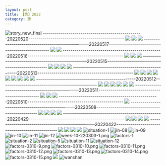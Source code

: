 ```yaml
---
layout: post
title: 【势】2022
category: 势
---
```

![story_new_final](http://rh8cub8wq.hd-bkt.clouddn.com/img/story_new_final_0322.png)
--------------------------------------------------20220520------------------------------------------------
![](http://rfbyavrvr.hd-bkt.clouddn.com/img/factors-220520-1.jpg)
![](http://rfbyavrvr.hd-bkt.clouddn.com/img/factors-220520-3.jpg)
![](http://rfbyavrvr.hd-bkt.clouddn.com/img/factors-220520-5.jpg)
--------------------------------------------------20220517------------------------------------------------
![](http://rfbyavrvr.hd-bkt.clouddn.com/img/factors-220517-1.jpg)
![](http://rfbyavrvr.hd-bkt.clouddn.com/img/factors-220517-2.jpg)
--------------------------------------------------20220516------------------------------------------------
![](http://rfbyavrvr.hd-bkt.clouddn.com/img/factors-220516-1.jpg)
![](http://rfbyavrvr.hd-bkt.clouddn.com/img/factors-220516-2.jpg)
![](http://rfbyavrvr.hd-bkt.clouddn.com/img/factors-220516-3.jpg)
--------------------------------------------------20220515------------------------------------------------
![](http://rfbyavrvr.hd-bkt.clouddn.com/img/factors-220515-new-1.jpg)
![](http://rfbyavrvr.hd-bkt.clouddn.com/img/factors-220515-new-2.jpg)
![](http://rfbyavrvr.hd-bkt.clouddn.com/img/factors-220515-new-3.jpg)
![](http://rfbyavrvr.hd-bkt.clouddn.com/img/factors-220515-new-4.jpg)
--------------------------------------------------20220513------------------------------------------------
![](http://rfbyavrvr.hd-bkt.clouddn.com/img/situation-220512-1.jpg)
![](http://rfbyavrvr.hd-bkt.clouddn.com/img/situation-220512-2.jpg)
![](http://rfbyavrvr.hd-bkt.clouddn.com/img/situation-220512-3.jpg)
![](http://rfbyavrvr.hd-bkt.clouddn.com/img/situation-220512-4.jpg)
![](http://rfbyavrvr.hd-bkt.clouddn.com/img/situation-220512-5.jpg)
![](http://rfbyavrvr.hd-bkt.clouddn.com/img/situation-220512-6.jpg)
![](http://rfbyavrvr.hd-bkt.clouddn.com/img/situation-220512-7.jpg)
![](http://rfbyavrvr.hd-bkt.clouddn.com/img/situation-220512-8.jpg)
![](http://rfbyavrvr.hd-bkt.clouddn.com/img/situation-220512-9.jpg)
--------------------------------------------------20220512------------------------------------------------
![](http://rfbyavrvr.hd-bkt.clouddn.com/img/factors-220512-1.png)
![](http://rfbyavrvr.hd-bkt.clouddn.com/img/factors-220512-2.png)
![](http://rfbyavrvr.hd-bkt.clouddn.com/img/factors-220512-3.png)
![](http://rfbyavrvr.hd-bkt.clouddn.com/img/factors-220512-4.png)
![](http://rfbyavrvr.hd-bkt.clouddn.com/img/factors-220512-5.png)
![](http://rfbyavrvr.hd-bkt.clouddn.com/img/factors-220512-6.png)
--------------------------------------------------20220511------------------------------------------------
![](http://rfbyavrvr.hd-bkt.clouddn.com/img/factors-220511-1.png)
![](http://rfbyavrvr.hd-bkt.clouddn.com/img/factors-220511-2.png)
![](http://rfbyavrvr.hd-bkt.clouddn.com/img/factors-220511-3.png)
--------------------------------------------------20220510------------------------------------------------
![](http://rfbyavrvr.hd-bkt.clouddn.com/img/factors-220510-1.png)
--------------------------------------------------20220508------------------------------------------------
![](http://rfbyavrvr.hd-bkt.clouddn.com/img/factors-220508-1.jpg)
![](http://rfbyavrvr.hd-bkt.clouddn.com/img/factors-220508-2.jpg)
![](http://rfbyavrvr.hd-bkt.clouddn.com/img/factors-220508-3.jpg)
![](http://rfbyavrvr.hd-bkt.clouddn.com/img/factors-220508-4.jpg)
--------------------------------------------------20220429------------------------------------------------
![](http://rfbyavrvr.hd-bkt.clouddn.com/img/factors-220429-1.png)
![](http://rfbyavrvr.hd-bkt.clouddn.com/img/factors-220429-2.png)
![](http://rh8cub8wq.hd-bkt.clouddn.com/img/situation-0316-2.png)
![](http://rh8cub8wq.hd-bkt.clouddn.com/img/situation-0316-1.png)
--------------------------------------------------20220422------------------------------------------------
![](http://rfbyavrvr.hd-bkt.clouddn.com/img/factors-220422-1.png)
![](http://rfbyavrvr.hd-bkt.clouddn.com/img/factors-220422-2.png)
![](http://rfbyavrvr.hd-bkt.clouddn.com/img/factors-220422-3.png)
![](http://rfbyavrvr.hd-bkt.clouddn.com/img/factors-220422-4.png)
![situation-1](http://rh8cub8wq.hd-bkt.clouddn.com/img/situation-1.PNG)
![jin-08](http://rh8cub8wq.hd-bkt.clouddn.com/img/jin-8.png)
![jin-09](http://rh8cub8wq.hd-bkt.clouddn.com/img/jin-9.png)
![jin-10](http://rh8cub8wq.hd-bkt.clouddn.com/img/jin-10.png)
![jin-11](http://rh8cub8wq.hd-bkt.clouddn.com/img/jin-11.png)
![jin-12](http://rh8cub8wq.hd-bkt.clouddn.com/img/jin-12.png)
![week-10-220303-1.png](http://rh8cub8wq.hd-bkt.clouddn.com/img/week-10-220303-1.png)
![factors-1](http://rh8cub8wq.hd-bkt.clouddn.com/img/factors-1.png)
![situation-2](http://rh8cub8wq.hd-bkt.clouddn.com/img/situation-2.png)
![situation-5](http://rh8cub8wq.hd-bkt.clouddn.com/img/situation-5.png)
![situation-11](http://rh8cub8wq.hd-bkt.clouddn.com/img/situation-11.png)
![situation-12](http://rh8cub8wq.hd-bkt.clouddn.com/img/situation-12.png)
![factors-0310-9.png](http://rh8cub8wq.hd-bkt.clouddn.com/img/factors-0310-9.png)
![factors-0310-10.png](http://rh8cub8wq.hd-bkt.clouddn.com/img/factors-0310-10.png)
![factors-0310-11.png](http://rh8cub8wq.hd-bkt.clouddn.com/img/factors-0310-11.png)
![factors-0310-12.png](http://rh8cub8wq.hd-bkt.clouddn.com/img/factors-0310-12.png)
![factors-0310-13.png](http://rh8cub8wq.hd-bkt.clouddn.com/img/factors-0310-13.png)
![factors-0310-14.png](http://rh8cub8wq.hd-bkt.clouddn.com/img/factors-0310-14.png)
![factors-0310-15.png](http://rh8cub8wq.hd-bkt.clouddn.com/img/factors-0310-15.png)
![](http://rh8cub8wq.hd-bkt.clouddn.com/img/situation-220418-1.jpg)
![wanshan](http://rh8cub8wq.hd-bkt.clouddn.com/img/wanshan.png)



  




